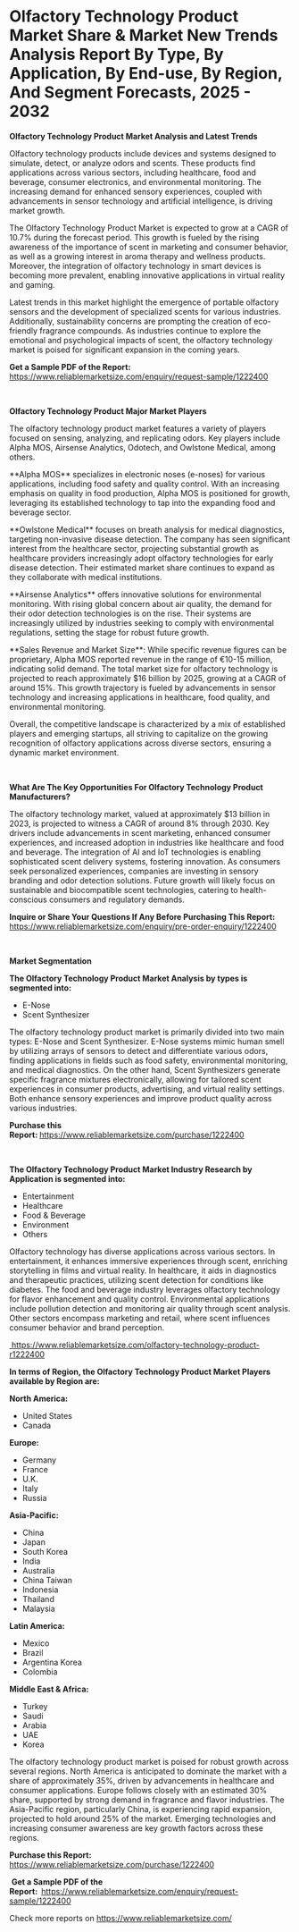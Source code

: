 <p><h1>Olfactory Technology Product Market Share & Market New Trends Analysis Report By Type, By Application, By End-use, By Region, And Segment Forecasts, 2025 - 2032</h1></p><p><strong>Olfactory Technology Product Market Analysis and Latest Trends</strong></p>
<p><p>Olfactory technology products include devices and systems designed to simulate, detect, or analyze odors and scents. These products find applications across various sectors, including healthcare, food and beverage, consumer electronics, and environmental monitoring. The increasing demand for enhanced sensory experiences, coupled with advancements in sensor technology and artificial intelligence, is driving market growth.</p><p>The Olfactory Technology Product Market is expected to grow at a CAGR of 10.7% during the forecast period. This growth is fueled by the rising awareness of the importance of scent in marketing and consumer behavior, as well as a growing interest in aroma therapy and wellness products. Moreover, the integration of olfactory technology in smart devices is becoming more prevalent, enabling innovative applications in virtual reality and gaming.</p><p>Latest trends in this market highlight the emergence of portable olfactory sensors and the development of specialized scents for various industries. Additionally, sustainability concerns are prompting the creation of eco-friendly fragrance compounds. As industries continue to explore the emotional and psychological impacts of scent, the olfactory technology market is poised for significant expansion in the coming years.</p></p>
<p><strong>Get a Sample PDF of the Report:&nbsp;</strong> <a href="https://www.reliablemarketsize.com/enquiry/request-sample/1222400?utm_campaign=2115&utm_medium=2&utm_source=Github&utm_content=ia&utm_term=27022025&utm_id=olfactory-technology-product">https://www.reliablemarketsize.com/enquiry/request-sample/1222400</a></p>
<p>&nbsp;</p>
<p><strong>Olfactory Technology Product Major Market Players</strong></p>
<p><p>The olfactory technology product market features a variety of players focused on sensing, analyzing, and replicating odors. Key players include Alpha MOS, Airsense Analytics, Odotech, and Owlstone Medical, among others. </p><p>**Alpha MOS** specializes in electronic noses (e-noses) for various applications, including food safety and quality control. With an increasing emphasis on quality in food production, Alpha MOS is positioned for growth, leveraging its established technology to tap into the expanding food and beverage sector. </p><p>**Owlstone Medical** focuses on breath analysis for medical diagnostics, targeting non-invasive disease detection. The company has seen significant interest from the healthcare sector, projecting substantial growth as healthcare providers increasingly adopt olfactory technologies for early disease detection. Their estimated market share continues to expand as they collaborate with medical institutions.</p><p>**Airsense Analytics** offers innovative solutions for environmental monitoring. With rising global concern about air quality, the demand for their odor detection technologies is on the rise. Their systems are increasingly utilized by industries seeking to comply with environmental regulations, setting the stage for robust future growth.</p><p>**Sales Revenue and Market Size**: While specific revenue figures can be proprietary, Alpha MOS reported revenue in the range of €10-15 million, indicating solid demand. The total market size for olfactory technology is projected to reach approximately $16 billion by 2025, growing at a CAGR of around 15%. This growth trajectory is fueled by advancements in sensor technology and increasing applications in healthcare, food quality, and environmental monitoring.</p><p>Overall, the competitive landscape is characterized by a mix of established players and emerging startups, all striving to capitalize on the growing recognition of olfactory applications across diverse sectors, ensuring a dynamic market environment.</p></p>
<p>&nbsp;</p>
<p><strong>What Are The Key Opportunities For Olfactory Technology Product Manufacturers?</strong></p>
<p><p>The olfactory technology market, valued at approximately $13 billion in 2023, is projected to witness a CAGR of around 8% through 2030. Key drivers include advancements in scent marketing, enhanced consumer experiences, and increased adoption in industries like healthcare and food and beverage. The integration of AI and IoT technologies is enabling sophisticated scent delivery systems, fostering innovation. As consumers seek personalized experiences, companies are investing in sensory branding and odor detection solutions. Future growth will likely focus on sustainable and biocompatible scent technologies, catering to health-conscious consumers and regulatory demands.</p></p>
<p><strong>Inquire or Share Your Questions If Any Before Purchasing This Report:</strong> <a href="https://www.reliablemarketsize.com/enquiry/pre-order-enquiry/1222400?utm_campaign=2115&utm_medium=2&utm_source=Github&utm_content=ia&utm_term=27022025&utm_id=olfactory-technology-product">https://www.reliablemarketsize.com/enquiry/pre-order-enquiry/1222400</a></p>
<p>&nbsp;</p>
<p><strong>Market Segmentation</strong></p>
<p><strong>The Olfactory Technology Product Market Analysis by types is segmented into:</strong></p>
<p><ul><li>E-Nose</li><li>Scent Synthesizer</li></ul></p>
<p><p>The olfactory technology product market is primarily divided into two main types: E-Nose and Scent Synthesizer. E-Nose systems mimic human smell by utilizing arrays of sensors to detect and differentiate various odors, finding applications in fields such as food safety, environmental monitoring, and medical diagnostics. On the other hand, Scent Synthesizers generate specific fragrance mixtures electronically, allowing for tailored scent experiences in consumer products, advertising, and virtual reality settings. Both enhance sensory experiences and improve product quality across various industries.</p></p>
<p><strong>Purchase this Report:&nbsp;</strong><a href="https://www.reliablemarketsize.com/purchase/1222400?utm_campaign=2115&utm_medium=2&utm_source=Github&utm_content=ia&utm_term=27022025&utm_id=olfactory-technology-product">https://www.reliablemarketsize.com/purchase/1222400</a></p>
<p>&nbsp;</p>
<p><strong>The Olfactory Technology Product Market Industry Research by Application is segmented into:</strong></p>
<p><ul><li>Entertainment</li><li>Healthcare</li><li>Food & Beverage</li><li>Environment</li><li>Others</li></ul></p>
<p><p>Olfactory technology has diverse applications across various sectors. In entertainment, it enhances immersive experiences through scent, enriching storytelling in films and virtual reality. In healthcare, it aids in diagnostics and therapeutic practices, utilizing scent detection for conditions like diabetes. The food and beverage industry leverages olfactory technology for flavor enhancement and quality control. Environmental applications include pollution detection and monitoring air quality through scent analysis. Other sectors encompass marketing and retail, where scent influences consumer behavior and brand perception.</p></p>
<p><a href="https://www.reliablemarketsize.com/olfactory-technology-product-r1222400?utm_campaign=2115&utm_medium=2&utm_source=Github&utm_content=ia&utm_term=27022025&utm_id=olfactory-technology-product">&nbsp;https://www.reliablemarketsize.com/olfactory-technology-product-r1222400</a></p>
<p><strong>In terms of Region, the Olfactory Technology Product Market Players available by Region are:</strong></p>
<p>
    <p> <strong> North America: </strong>
        <ul>
            <li>United States</li>
            <li>Canada</li>
        </ul>
        </p> 
    <p> <strong> Europe: </strong>
        <ul>
            <li>Germany</li>
            <li>France</li>
            <li>U.K.</li>
            <li>Italy</li>
            <li>Russia</li>
        </ul>
        </p> 
    <p> <strong> Asia-Pacific: </strong>
        <ul>
            <li>China</li>
            <li>Japan</li>
            <li>South Korea</li>
            <li>India</li>
            <li>Australia</li>
            <li>China Taiwan</li>
            <li>Indonesia</li>
            <li>Thailand</li>
            <li>Malaysia</li>
        </ul>
        </p> 
    <p> <strong> Latin America: </strong>
        <ul>
            <li>Mexico</li>
            <li>Brazil</li>
            <li>Argentina Korea</li>
            <li>Colombia</li>
        </ul>
        </p> 
    <p> <strong> Middle East & Africa: </strong>
        <ul>
            <li>Turkey</li>
            <li>Saudi</li>
            <li>Arabia</li>
            <li>UAE</li>
            <li>Korea</li>
        </ul>
    </p>
    </p>
<p><p>The olfactory technology product market is poised for robust growth across several regions. North America is anticipated to dominate the market with a share of approximately 35%, driven by advancements in healthcare and consumer applications. Europe follows closely with an estimated 30% share, supported by strong demand in fragrance and flavor industries. The Asia-Pacific region, particularly China, is experiencing rapid expansion, projected to hold around 25% of the market. Emerging technologies and increasing consumer awareness are key growth factors across these regions.</p></p>
<p><strong>Purchase this Report: </strong><a href="https://www.reliablemarketsize.com/purchase/1222400?utm_campaign=2115&utm_medium=2&utm_source=Github&utm_content=ia&utm_term=27022025&utm_id=olfactory-technology-product">https://www.reliablemarketsize.com/purchase/1222400</a></p>
<p>&nbsp;<strong>Get a Sample PDF of the Report:&nbsp;&nbsp;</strong><a href="https://www.reliablemarketsize.com/enquiry/request-sample/1222400?utm_campaign=2115&utm_medium=2&utm_source=Github&utm_content=ia&utm_term=27022025&utm_id=olfactory-technology-product">https://www.reliablemarketsize.com/enquiry/request-sample/1222400</a></p>
<p><strong></strong></p>
<p>Check more reports on <a href="https://www.reliablemarketsize.com/?utm_campaign=2115&utm_medium=2&utm_source=Github&utm_content=ia&utm_term=27022025&utm_id=olfactory-technology-product">https://www.reliablemarketsize.com/</a></p>